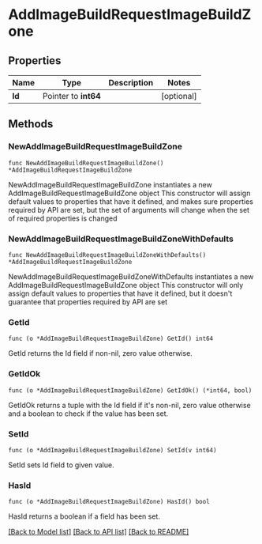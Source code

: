 # AddImageBuildRequestImageBuildZone

## Properties

Name | Type | Description | Notes
------------ | ------------- | ------------- | -------------
**Id** | Pointer to **int64** |  | [optional] 

## Methods

### NewAddImageBuildRequestImageBuildZone

`func NewAddImageBuildRequestImageBuildZone() *AddImageBuildRequestImageBuildZone`

NewAddImageBuildRequestImageBuildZone instantiates a new AddImageBuildRequestImageBuildZone object
This constructor will assign default values to properties that have it defined,
and makes sure properties required by API are set, but the set of arguments
will change when the set of required properties is changed

### NewAddImageBuildRequestImageBuildZoneWithDefaults

`func NewAddImageBuildRequestImageBuildZoneWithDefaults() *AddImageBuildRequestImageBuildZone`

NewAddImageBuildRequestImageBuildZoneWithDefaults instantiates a new AddImageBuildRequestImageBuildZone object
This constructor will only assign default values to properties that have it defined,
but it doesn't guarantee that properties required by API are set

### GetId

`func (o *AddImageBuildRequestImageBuildZone) GetId() int64`

GetId returns the Id field if non-nil, zero value otherwise.

### GetIdOk

`func (o *AddImageBuildRequestImageBuildZone) GetIdOk() (*int64, bool)`

GetIdOk returns a tuple with the Id field if it's non-nil, zero value otherwise
and a boolean to check if the value has been set.

### SetId

`func (o *AddImageBuildRequestImageBuildZone) SetId(v int64)`

SetId sets Id field to given value.

### HasId

`func (o *AddImageBuildRequestImageBuildZone) HasId() bool`

HasId returns a boolean if a field has been set.


[[Back to Model list]](../README.md#documentation-for-models) [[Back to API list]](../README.md#documentation-for-api-endpoints) [[Back to README]](../README.md)


